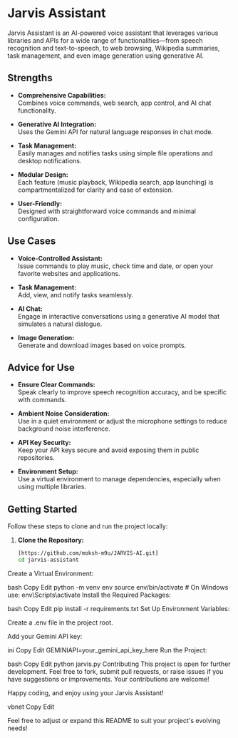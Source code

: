 # Jarvis Assistant

Jarvis Assistant is an AI-powered voice assistant that leverages various libraries and APIs for a wide range of functionalities—from speech recognition and text-to-speech, to web browsing, Wikipedia summaries, task management, and even image generation using generative AI.

## Strengths

- **Comprehensive Capabilities:**  
  Combines voice commands, web search, app control, and AI chat functionality.

- **Generative AI Integration:**  
  Uses the Gemini API for natural language responses in chat mode.

- **Task Management:**  
  Easily manages and notifies tasks using simple file operations and desktop notifications.

- **Modular Design:**  
  Each feature (music playback, Wikipedia search, app launching) is compartmentalized for clarity and ease of extension.

- **User-Friendly:**  
  Designed with straightforward voice commands and minimal configuration.

## Use Cases

- **Voice-Controlled Assistant:**  
  Issue commands to play music, check time and date, or open your favorite websites and applications.

- **Task Management:**  
  Add, view, and notify tasks seamlessly.

- **AI Chat:**  
  Engage in interactive conversations using a generative AI model that simulates a natural dialogue.

- **Image Generation:**  
  Generate and download images based on voice prompts.

## Advice for Use

- **Ensure Clear Commands:**  
  Speak clearly to improve speech recognition accuracy, and be specific with commands.

- **Ambient Noise Consideration:**  
  Use in a quiet environment or adjust the microphone settings to reduce background noise interference.

- **API Key Security:**  
  Keep your API keys secure and avoid exposing them in public repositories.

- **Environment Setup:**  
  Use a virtual environment to manage dependencies, especially when using multiple libraries.

## Getting Started

Follow these steps to clone and run the project locally:

1. **Clone the Repository:**
   ```bash
   [https://github.com/moksh-m9u/JARVIS-AI.git]
   cd jarvis-assistant
Create a Virtual Environment:

bash
Copy
Edit
python -m venv env
source env/bin/activate  # On Windows use: env\Scripts\activate
Install the Required Packages:

bash
Copy
Edit
pip install -r requirements.txt
Set Up Environment Variables:

Create a .env file in the project root.

Add your Gemini API key:

ini
Copy
Edit
GEMINIAPI=your_gemini_api_key_here
Run the Project:

bash
Copy
Edit
python jarvis.py
Contributing
This project is open for further development. Feel free to fork, submit pull requests, or raise issues if you have suggestions or improvements. Your contributions are welcome!

Happy coding, and enjoy using your Jarvis Assistant!

vbnet
Copy
Edit


Feel free to adjust or expand this README to suit your project's evolving needs!
